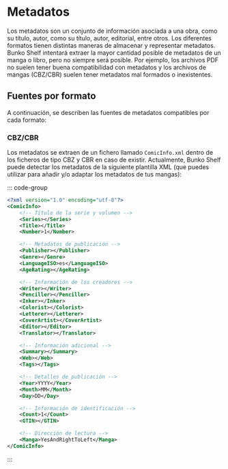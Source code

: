 # Metadatos

Los metadatos son un conjunto de información asociada a una obra, como su título, autor, como su título, autor, editorial, entre otros. Los diferentes formatos tienen distintas maneras de almacenar y representar metadatos. Bunko Shelf intentará extraer la mayor cantidad posible de metadatos de un manga o libro, pero no siempre será posible. Por ejemplo, los archivos PDF no suelen tener buena compatibilidad con metadatos y los archivos de mangas (CBZ/CBR) suelen tener metadatos mal formados o inexistentes.

## Fuentes por formato

A continuación, se describen las fuentes de metadatos compatibles por cada formato:

### CBZ/CBR

Los metadatos se extraen de un fichero llamado `ComicInfo.xml` dentro de los ficheros de tipo CBZ y CBR en caso de existir. Actualmente, Bunko Shelf puede detectar los metadatos de la siguiente plantilla XML (que puedes utilizar para añadir y/o adaptar los metadatos de tus mangas):

::: code-group

```xml [ComicInfo.xml]
<?xml version="1.0" encoding="utf-8"?>
<ComicInfo>
    <!-- Título de la serie y volumen -->
    <Series></Series>
    <Title></Title>
    <Number>1</Number>

    <!-- Metadatos de publicación -->
    <Publisher></Publisher>
    <Genre></Genre>
    <LanguageISO>es</LanguageISO>
    <AgeRating></AgeRating>

    <!-- Información de los creadores -->
    <Writer></Writer>
    <Penciller></Penciller>
    <Inker></Inker>
    <Colorist></Colorist>
    <Letterer></Letterer>
    <CoverArtist></CoverArtist>
    <Editor></Editor>
    <Translator></Translator>

    <!-- Información adicional -->
    <Summary></Summary>
    <Web></Web>
    <Tags></Tags>

    <!-- Detalles de publicación -->
    <Year>YYYY</Year>
    <Month>MM</Month>
    <Day>DD</Day>

    <!-- Información de identificación -->
    <Count>1</Count>
    <GTIN></GTIN>

    <!-- Dirección de lectura -->
    <Manga>YesAndRightToLeft</Manga>
</ComicInfo>
```

:::

